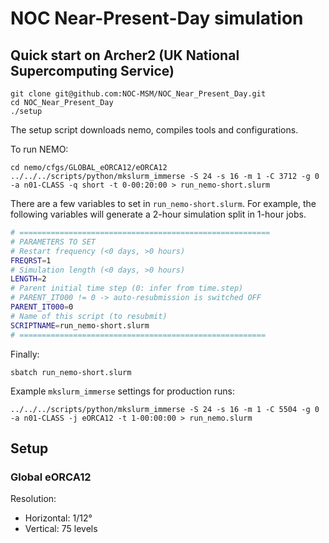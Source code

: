 # NOC Near-Present-Day simulation

## Quick start on Archer2 (UK National Supercomputing Service)
```shell
git clone git@github.com:NOC-MSM/NOC_Near_Present_Day.git
cd NOC_Near_Present_Day
./setup
```
The setup script downloads nemo, compiles tools and configurations.

To run NEMO:
```shell
cd nemo/cfgs/GLOBAL_eORCA12/eORCA12
../../../scripts/python/mkslurm_immerse -S 24 -s 16 -m 1 -C 3712 -g 0 -a n01-CLASS -q short -t 0-00:20:00 > run_nemo-short.slurm
```
There are a few variables to set in `run_nemo-short.slurm`. For example, the following variables will generate a 2-hour simulation split in 1-hour jobs.
```bash
# ========================================================
# PARAMETERS TO SET
# Restart frequency (<0 days, >0 hours)
FREQRST=1
# Simulation length (<0 days, >0 hours)
LENGTH=2
# Parent initial time step (0: infer from time.step)
# PARENT_IT000 != 0 -> auto-resubmission is switched OFF
PARENT_IT000=0
# Name of this script (to resubmit)
SCRIPTNAME=run_nemo-short.slurm
# =======================================================
```
Finally:
```shell
sbatch run_nemo-short.slurm
```

Example `mkslurm_immerse` settings for production runs:
```shell
../../../scripts/python/mkslurm_immerse -S 24 -s 16 -m 1 -C 5504 -g 0 -a n01-CLASS -j eORCA12 -t 1-00:00:00 > run_nemo.slurm
```

## Setup
### Global eORCA12
Resolution:
- Horizontal: 1/12°
- Vertical: 75 levels
